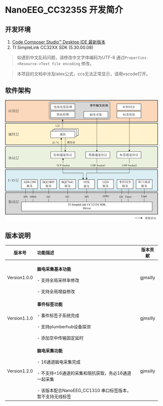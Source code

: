 # NanoEEG_CC3235S 开发简介
## 开发环境
1. [Code Composer Studio™ Desktop IDE 最新版本](https://www.ti.com.cn/zh-cn/design-resources/embedded-development/ccs-development-tools.html#ide-desktop)
2. TI SimpleLink CC32XX SDK (5.30.00.08)

> 如遇到中文乱码问题，请修改中文字体编码为UTF-8 通过`Properties->Resource->Text file encoding` 修改。

> 本项目的文档中涉及latex公式，ccs无法正常显示，请用vscode打开。

## 软件架构
![如ccs内无法查看，请点击imgs/架构图.png](./imgs/架构图.png)

## 版本说明
|	版本号	|	功能描述	| 版本贡献 |
| :-------: | :-------	| :-------: |
| Version1.0.0 | <br>**脑电采集基本功能**</br> <br>- 支持全局采样率修改</br> <br>- 支持全局增益修改</br> | gjmsilly |
| Version1.1.0 | <br>**事件标签功能**</br> <br>- 事件标签子系统完成</br> <br>- 支持plumberhub设备探测</br> <br>- 添加空中传输固定延时</br> | gjmsilly |
| Version1.2.0 | <br>**脑电采集功能**</br> <br>- 16通道脑电采集完成</br> <br>- 不支持<16通道的采集和阻抗获取，务必16通道一起采集</br> <br>- 该版本配合NanoEEG_CC1310 串口标签版本，暂不支持无线标签</br> | gjmsilly |